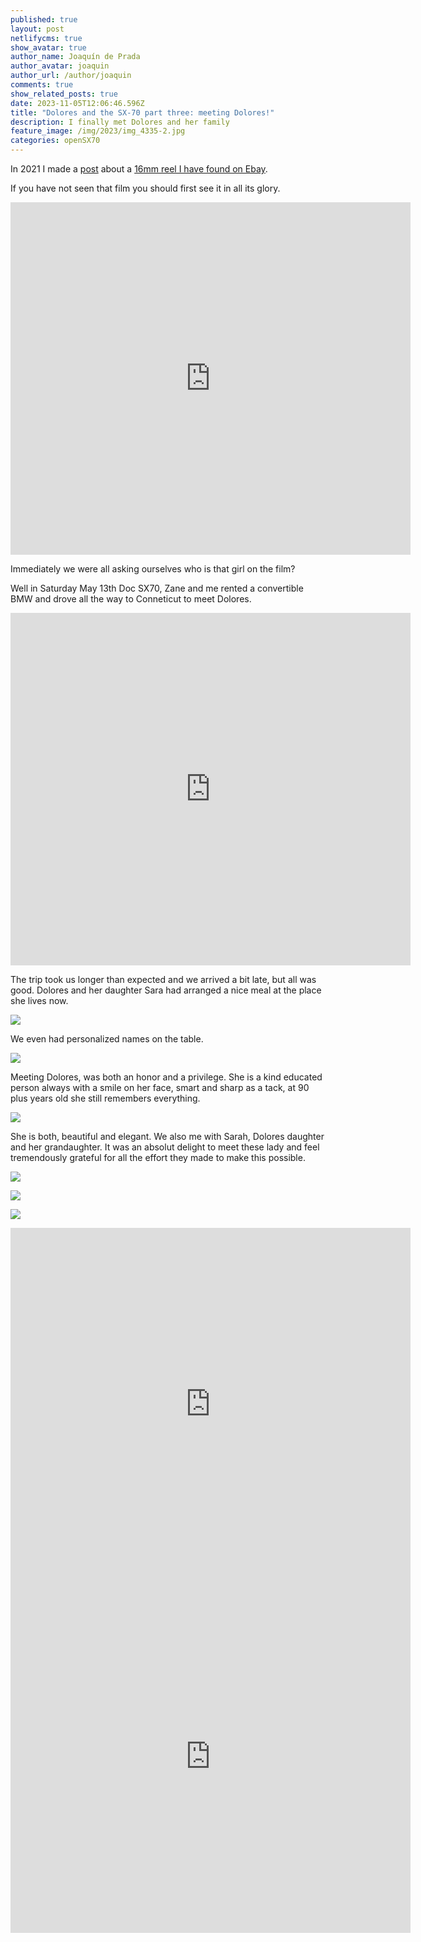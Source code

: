```yaml
---
published: true
layout: post
netlifycms: true
show_avatar: true
author_name: Joaquín de Prada
author_avatar: joaquin
author_url: /author/joaquin
comments: true
show_related_posts: true
date: 2023-11-05T12:06:46.596Z
title: "Dolores and the SX-70 part three: meeting Dolores!"
description: I finally met Dolores and her family
feature_image: /img/2023/img_4335-2.jpg
categories: openSX70
---
```

<!--StartFragment-->

In 2021 I made a [post](https://opensx70.com/posts/2021/02/loli) about a [16mm reel I have found on Ebay](https://vimeo.com/477548753/97e0340cfb).

If you have not seen that film you should first see it in all its glory.

<iframe src="https://player.vimeo.com/video/477548753?h=97e0340cfb" width="640" height="564" frameborder="0" allow="autoplay; fullscreen" allowfullscreen></iframe>

Immediately we were all asking ourselves who is that girl on the film?

W﻿ell in Saturday May 13th Doc SX70, Zane and me rented a convertible BMW and drove all the way to Conneticut to meet Dolores.

<iframe src="https://player.vimeo.com/video/833249670?h=51cee8585e" width="640" height="564" frameborder="0" allow="autoplay; fullscreen" allowfullscreen></iframe>

T﻿he trip took us longer than expected and we arrived a bit late, but all was good. Dolores and her daughter Sara had arranged a nice meal at the place she lives now.

![](/img/2023/dolores-cartel-dolores.jpg)

W﻿e even had personalized names on the table.

![](/img/2023/dolores-cartel-joaquin.jpg)

M﻿eeting Dolores, was both an honor and a privilege. She is a kind educated person always with a smile on her face, smart and sharp as a tack, at 90 plus years old she still remembers everything.

![](/img/2023/img_4217.jpeg)

S﻿he is both, beautiful and elegant. We also me with Sarah, Dolores daughter and her grandaughter. It was an absolut delight to meet these lady and feel tremendously grateful for all the effort they made to make this possible.

![](/img/2023/img_4338_jpg.jpg)

![](/img/2023/img_4311.jpg)

![](/img/2023/img_4315.jpg)



<iframe src="https://player.vimeo.com/video/833240136?h=986fdb73c5" width="640" height="564" frameborder="0" allow="autoplay; fullscreen" allowfullscreen></iframe>



<iframe src="https://player.vimeo.com/video/833241751?h=b76f44095f" width="640" height="564" frameborder="0" allow="autoplay; fullscreen" allowfullscreen></iframe>